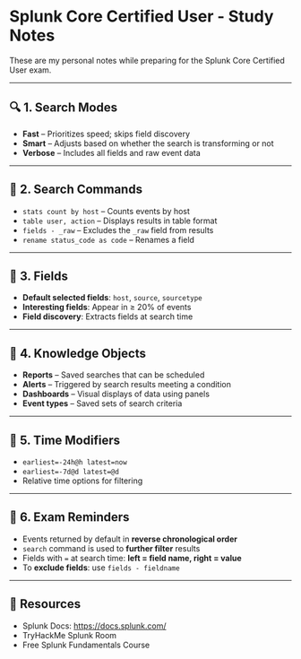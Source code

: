 # Splunk Core Certified User - Study Notes

These are my personal notes while preparing for the Splunk Core Certified User exam.

---

## 🔍 1. Search Modes
- **Fast** – Prioritizes speed; skips field discovery
- **Smart** – Adjusts based on whether the search is transforming or not
- **Verbose** – Includes all fields and raw event data

---

## 🧠 2. Search Commands
- `stats count by host` – Counts events by host
- `table user, action` – Displays results in table format
- `fields - _raw` – Excludes the `_raw` field from results
- `rename status_code as code` – Renames a field

---

## 🧱 3. Fields
- **Default selected fields**: `host`, `source`, `sourcetype`
- **Interesting fields**: Appear in ≥ 20% of events
- **Field discovery**: Extracts fields at search time

---

## 🔔 4. Knowledge Objects
- **Reports** – Saved searches that can be scheduled
- **Alerts** – Triggered by search results meeting a condition
- **Dashboards** – Visual displays of data using panels
- **Event types** – Saved sets of search criteria

---

## 📅 5. Time Modifiers
- `earliest=-24h@h latest=now`
- `earliest=-7d@d latest=@d`
- Relative time options for filtering

---

## 🧪 6. Exam Reminders
- Events returned by default in **reverse chronological order**
- `search` command is used to **further filter** results
- Fields with `=` at search time: **left = field name, right = value**
- To **exclude fields**: use `fields - fieldname`

---

## 📌 Resources
- Splunk Docs: https://docs.splunk.com/
- TryHackMe Splunk Room
- Free Splunk Fundamentals Course

